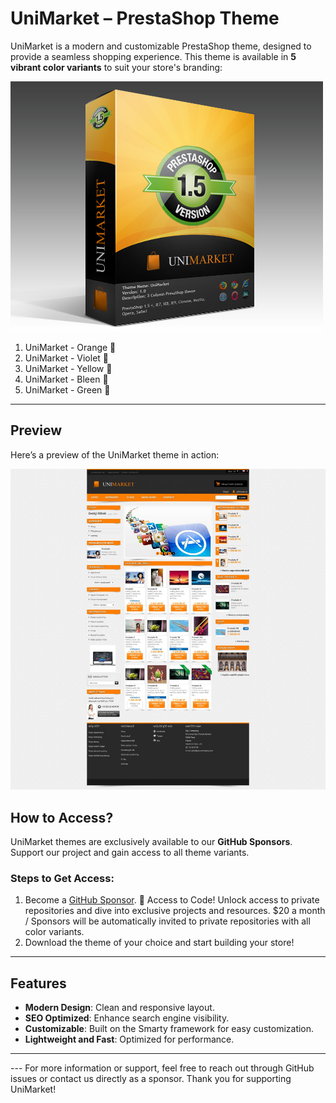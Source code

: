 # UniMarket – PrestaShop Theme

UniMarket is a modern and customizable PrestaShop theme, designed to provide a seamless shopping experience. This theme is available in **5 vibrant color variants** to suit your store's branding:

![UniMarket Preview](assets/unimarket.png)

1. UniMarket - Orange 🍊
2. UniMarket - Violet 🌸
3. UniMarket - Yellow 🌟
4. UniMarket - Bleen 🌊
5. UniMarket - Green 🌿

---
## Preview
Here’s a preview of the UniMarket theme in action:

![UniMarket Preview](assets/unimarket_orange_final1.jpg)

## How to Access?

UniMarket themes are exclusively available to our **GitHub Sponsors**. Support our project and gain access to all theme variants.

### Steps to Get Access:
1. Become a [GitHub Sponsor](https://github.com/sponsors/phirebase). 🤖 Access to Code! Unlock access to private repositories and dive into exclusive projects and resources. $20 a month / Sponsors will be automatically invited to private repositories with all color variants.  
2. Download the theme of your choice and start building your store!

---

## Features
- **Modern Design**: Clean and responsive layout.
- **SEO Optimized**: Enhance search engine visibility.
- **Customizable**: Built on the Smarty framework for easy customization.
- **Lightweight and Fast**: Optimized for performance.

---

<!--## Screenshots
![Preview of UniMarket](https://via.placeholder.com/800x400)  
_Example of UniMarket in action. Screenshot or GIF here._--!>

---

For more information or support, feel free to reach out through GitHub issues or contact us directly as a sponsor. Thank you for supporting UniMarket!
